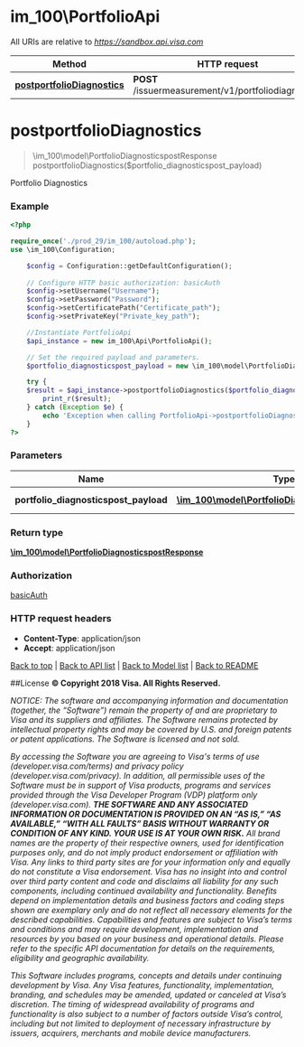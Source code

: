 # im_100\PortfolioApi

All URIs are relative to *https://sandbox.api.visa.com*

Method | HTTP request | Description
------------- | ------------- | -------------
[**postportfolioDiagnostics**](PortfolioApi.md#postportfolioDiagnostics) | **POST** /issuermeasurement/v1/portfoliodiagnostics | 


# **postportfolioDiagnostics**
> \im_100\model\PortfolioDiagnosticspostResponse postportfolioDiagnostics($portfolio_diagnosticspost_payload)



Portfolio Diagnostics

### Example
```php
<?php

require_once('./prod_29/im_100/autoload.php');
use \im_100\Configuration;

    $config = Configuration::getDefaultConfiguration();
    
    // Configure HTTP basic authorization: basicAuth
    $config->setUsername("Username");
    $config->setPassword("Password");
    $config->setCertificatePath("Certificate_path");
    $config->setPrivateKey("Private_key_path");

    //Instantiate PortfolioApi
    $api_instance = new im_100\Api\PortfolioApi();

    // Set the required payload and parameters.
    $portfolio_diagnosticspost_payload = new \im_100\model\PortfolioDiagnosticspostPayload(); // \im_100\model\PortfolioDiagnosticspostPayload

    try {
    $result = $api_instance->postportfolioDiagnostics($portfolio_diagnosticspost_payload);
        print_r($result);
    } catch (Exception $e) {
        echo 'Exception when calling PortfolioApi->postportfolioDiagnostics: ', $e->getMessage(), PHP_EOL;
    }
?>
```

### Parameters

Name | Type | Description  | Notes
------------- | ------------- | ------------- | -------------
 **portfolio_diagnosticspost_payload** | [**\im_100\model\PortfolioDiagnosticspostPayload**](../Model/\im_100\model\PortfolioDiagnosticspostPayload.md)| Portfolio Diagnostics |

### Return type

[**\im_100\model\PortfolioDiagnosticspostResponse**](../Model/PortfolioDiagnosticspostResponse.md)

### Authorization

[basicAuth](../../README.md#basicAuth)

### HTTP request headers

 - **Content-Type**: application/json
 - **Accept**: application/json

[Back to top](#)   |   [Back to API list](../../README.md#documentation-for-api-endpoints)   |   [Back to Model list](../../README.md#documentation-for-models)   |   [Back to README](../../README.md)


##License
**© Copyright 2018 Visa. All Rights Reserved.**

*NOTICE: The software and accompanying information and documentation (together, the “Software”) remain the property of
and are proprietary to Visa and its suppliers and affiliates. The Software remains protected by intellectual property
rights and may be covered by U.S. and foreign patents or patent applications. The Software is licensed and not sold.*

*By accessing the Software you are agreeing to Visa's terms of use (developer.visa.com/terms) and privacy policy (developer.visa.com/privacy).
In addition, all permissible uses of the Software must be in support of Visa products, programs and services provided
through the Visa Developer Program (VDP) platform only (developer.visa.com). **THE SOFTWARE AND ANY ASSOCIATED
INFORMATION OR DOCUMENTATION IS PROVIDED ON AN “AS IS,” “AS AVAILABLE,” “WITH ALL FAULTS” BASIS WITHOUT WARRANTY OR
CONDITION OF ANY KIND. YOUR USE IS AT YOUR OWN RISK.** All brand names are the property of their respective owners, used for identification purposes only, and do not imply
product endorsement or affiliation with Visa. Any links to third party sites are for your information only and equally
do not constitute a Visa endorsement. Visa has no insight into and control over third party content and code and disclaims
all liability for any such components, including continued availability and functionality. Benefits depend on implementation
details and business factors and coding steps shown are exemplary only and do not reflect all necessary elements for the
described capabilities. Capabilities and features are subject to Visa’s terms and conditions and may require development,
implementation and resources by you based on your business and operational details. Please refer to the specific
API documentation for details on the requirements, eligibility and geographic availability.*

*This Software includes programs, concepts and details under continuing development by Visa. Any Visa features,
functionality, implementation, branding, and schedules may be amended, updated or canceled at Visa’s discretion.
The timing of widespread availability of programs and functionality is also subject to a number of factors outside Visa’s control,
including but not limited to deployment of necessary infrastructure by issuers, acquirers, merchants and mobile device manufacturers.*